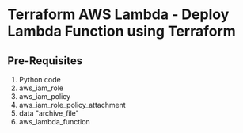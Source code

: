 # Terraform AWS Lambda - Deploy Lambda Function using Terraform

## Pre-Requisites
1. Python code
2. aws_iam_role
3. aws_iam_policy
4. aws_iam_role_policy_attachment
5. data "archive_file"
6. aws_lambda_function


